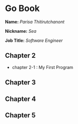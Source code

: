 # Go Book

**Name:** *Parisa Thitirutchanont*

**Nickname:** *Sea*

**Job Title:** *Software Engineer*

## Chapter 2

* chapter 2-1 : My First Program

## Chapter 3

## Chapter 4

## Chapter 5
